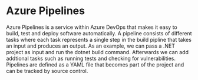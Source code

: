 # Azure Pipelines

Azure Pipelines is a service within Azure DevOps that makes it easy to build, test and deploy software automatically. A pipeline consists of different tasks where each task represents a single step in the build pipline that takes an input and produces an output. As an example, we can pass a .NET project as input and run the dotnet build command. Afterwards we can add addtional tasks such as running tests and checking for vulnerabilities. Pipelines are defined as a YAML file that becomes part of the project and can be tracked by source control. 
